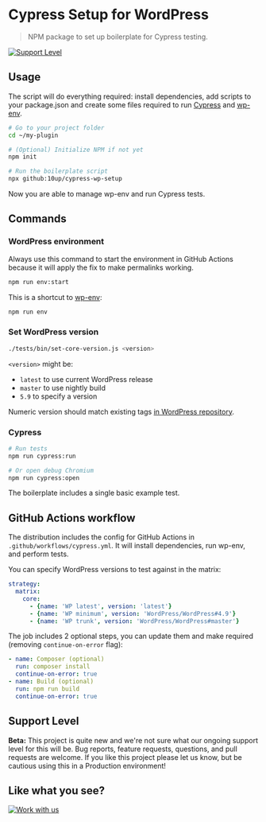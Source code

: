# Cypress Setup for WordPress

> NPM package to set up boilerplate for Cypress testing.

[![Support Level](https://img.shields.io/badge/support-beta-blueviolet.svg)](#support-level)

## Usage

The script will do everything required: install dependencies, add scripts to your package.json and create some files required to run [Cypress](https://www.cypress.io/) and [wp-env](https://developer.wordpress.org/block-editor/reference-guides/packages/packages-env/).

```bash
# Go to your project folder
cd ~/my-plugin

# (Optional) Initialize NPM if not yet
npm init

# Run the boilerplate script
npx github:10up/cypress-wp-setup
```

Now you are able to manage wp-env and run Cypress tests.

## Commands

### WordPress environment

Always use this command to start the environment in GitHub Actions because it will apply the fix to make permalinks working.

```bash
npm run env:start
```

This is a shortcut to [wp-env](https://developer.wordpress.org/block-editor/reference-guides/packages/packages-env/):

```bash
npm run env
```

### Set WordPress version

```bash
./tests/bin/set-core-version.js <version>
```

`<version>` might be:
- `latest` to use current WordPress release
- `master` to use nightly build
- `5.9` to specify a version

Numeric version should match existing tags [in WordPress repository](https://github.com/WordPress/WordPress/tags).

### Cypress

```bash
# Run tests
npm run cypress:run

# Or open debug Chromium
npm run cypress:open
```

The boilerplate includes a single basic example test.

## GitHub Actions workflow

The distribution includes the config for GitHub Actions in `.github/workflows/cypress.yml`. It will install dependencies, run wp-env, and perform tests.

You can specify WordPress versions to test against in the matrix:

```yml
strategy:
  matrix:
    core:
      - {name: 'WP latest', version: 'latest'}
      - {name: 'WP minimum', version: 'WordPress/WordPress#4.9'}
      - {name: 'WP trunk', version: 'WordPress/WordPress#master'}
```

The job includes 2 optional steps, you can update them and make required (removing `continue-on-error` flag):

```yml
- name: Composer (optional)
  run: composer install
  continue-on-error: true
- name: Build (optional)
  run: npm run build
  continue-on-error: true
```

## Support Level

**Beta:** This project is quite new and we're not sure what our ongoing support level for this will be. Bug reports, feature requests, questions, and pull requests are welcome. If you like this project please let us know, but be cautious using this in a Production environment!

## Like what you see?

[![Work with us](https://10up.com/uploads/2016/10/10up-Github-Banner.png)](http://10up.com/contact/)
